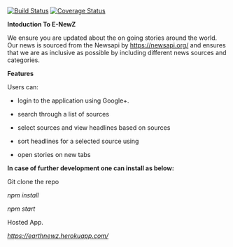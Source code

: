 [![Build Status](https://travis-ci.org/Ewanjiru/NewsApp.svg?branch=master)](https://travis-ci.org/Ewanjiru/NewsApp) [![Coverage Status](https://coveralls.io/repos/github/Ewanjiru/NewsApp/badge.svg?branch=master)](https://coveralls.io/github/Ewanjiru/NewsApp?branch=master)

**Intoduction To E-NewZ**

We ensure you are updated about the on going stories around the world. Our news is sourced from the Newsapi by https://newsapi.org/ and ensures that we are as inclusive as possible by including different news sources and categories.

**Features**

Users can:

- login to the application using Google+.

- search through a list of sources

- select sources and view headlines based on sources

- sort headlines for a selected source using

- open stories on new tabs


**In case of further development one can install as below:**

Git clone the repo

_npm install_

_npm start_

Hosted App.

_https://earthnewz.herokuapp.com/_
